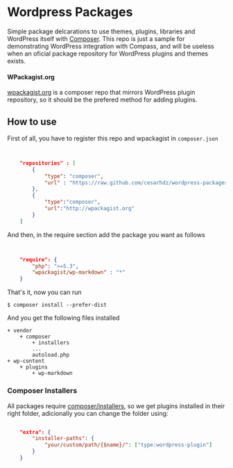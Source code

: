 Wordpress Packages
==================

Simple package delcarations to use themes, plugins, libraries and WordPress itself with [Composer]. This repo is just a sample for demonstrating WordPress integration with Compass, and will be useless when an oficial package repository for WordPress plugins and themes exists.

[Composer]: http://getcomposer.org/

#### WPackagist.org

[wpackagist.org] is a composer repo that mirrors WordPress plugin repository, so it should be the prefered method for adding plugins.

[wpackagist.org]:http://wpackagist.org/

## How to use

First of all, you have to register this repo and wpackagist in `composer.json`

````json


    "repositories" : [
        {
            "type": "composer",
            "url" : "https://raw.github.com/cesarhdz/wordpress-packages/master/"
        },
        {
            "type":"composer",
            "url":"http://wpackagist.org"
        }
    ]

````

And then, in the require section add the package you want as follows


````json


    "require": {
        "php": ">=5.3",
        "wpackagist/wp-markdown" : "*"
    }

````

That's it, now you can run 

    $ composer install --prefer-dist

And you get the following files installed

    + vendor
        + composer
            + installers
            ...
            autoload.php
    + wp-content
        + plugins
            + wp-markdown


### Composer Installers


All packages require [composer/installers], so we get plugins installed in their right folder, adicionally you can change the folder using:

~~~~json

    "extra": {
        "installer-paths": {
            "your/custom/path/{$name}/": ["type:wordpress-plugin"]
        }
    }

~~~~

[composer/installers]: https://github.com/composer/installers




